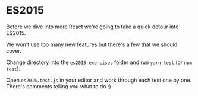 # ES2015

Before we dive into more React we're going to take a quick detour into ES2015.

We won't use too many new features but there's a few that we should cover.

Change directory into the `es2015-exercises` folder and run `yarn test` (or `npm test`).

Open `es2015.test.js` in your editor and work through each test one by one. There's comments telling you what to do :)
